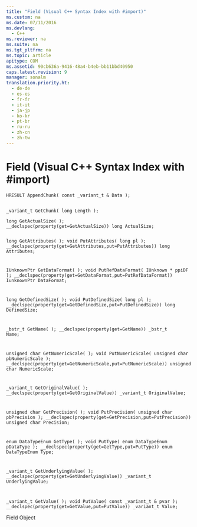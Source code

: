 ```yaml
---
title: "Field (Visual C++ Syntax Index with #import)"
ms.custom: na
ms.date: 07/11/2016
ms.devlang: 
  - C++
ms.reviewer: na
ms.suite: na
ms.tgt_pltfrm: na
ms.topic: article
apitype: COM
ms.assetid: 90cb636a-9416-48a4-b4eb-bb11bbd40950
caps.latest.revision: 9
manager: sonalm
translation.priority.ht: 
  - de-de
  - es-es
  - fr-fr
  - it-it
  - ja-jp
  - ko-kr
  - pt-br
  - ru-ru
  - zh-cn
  - zh-tw
---
```

# Field (Visual C++ Syntax Index with #import)
<?xml version="1.0" encoding="utf-8"?>
<developerReferenceWithoutSyntaxDocument xmlns="http://ddue.schemas.microsoft.com/authoring/2003/5" xmlns:xlink="http://www.w3.org/1999/xlink" xmlns:xsi="http://www.w3.org/2001/XMLSchema-instance" xsi:schemaLocation="http://ddue.schemas.microsoft.com/authoring/2003/5 http://dduestorage.blob.core.windows.net/ddueschema/developer.xsd">
  <introduction />
  <section>
    <title>Methods</title>
    <content>
      <code>HRESULT AppendChunk( const _variant_t &amp; Data );

_variant_t GetChunk( long Length );</code>
    </content>
  </section>
  <section>
    <title>Properties</title>
    <content>
      <code>long GetActualSize( );
__declspec(property(get=GetActualSize)) long ActualSize;

long GetAttributes( );
void PutAttributes( long pl );
__declspec(property(get=GetAttributes,put=PutAttributes)) long     Attributes;

IUnknownPtr GetDataFormat( );
void PutRefDataFormat( IUnknown * ppiDF );
__declspec(property(get=GetDataFormat,put=PutRefDataFormat)) IunknownPtr
    DataFormat;

long GetDefinedSize( );
void PutDefinedSize( long pl );
__declspec(property(get=GetDefinedSize,put=PutDefinedSize)) long
    DefinedSize;

_bstr_t GetName( );
__declspec(property(get=GetName)) _bstr_t Name;

unsigned char GetNumericScale( );
void PutNumericScale( unsigned char pbNumericScale );
__declspec(property(get=GetNumericScale,put=PutNumericScale)) unsigned
    char NumericScale;

_variant_t GetOriginalValue( );
__declspec(property(get=GetOriginalValue)) _variant_t OriginalValue;

unsigned char GetPrecision( );
void PutPrecision( unsigned char pbPrecision );
__declspec(property(get=GetPrecision,put=PutPrecision)) unsigned char
    Precision;

enum DataTypeEnum GetType( );
void PutType( enum DataTypeEnum pDataType );
__declspec(property(get=GetType,put=PutType)) enum DataTypeEnum Type;

_variant_t GetUnderlyingValue( );
__declspec(property(get=GetUnderlyingValue)) _variant_t UnderlyingValue;

_variant_t GetValue( );
void PutValue( const _variant_t &amp; pvar );
__declspec(property(get=GetValue,put=PutValue)) _variant_t Value;</code>
    </content>
  </section>
  <relatedTopics>
<link xlink:href="b10a72fc-3c4b-4186-a70b-993dc9f7a092">Field Object</link>
</relatedTopics>
</developerReferenceWithoutSyntaxDocument>